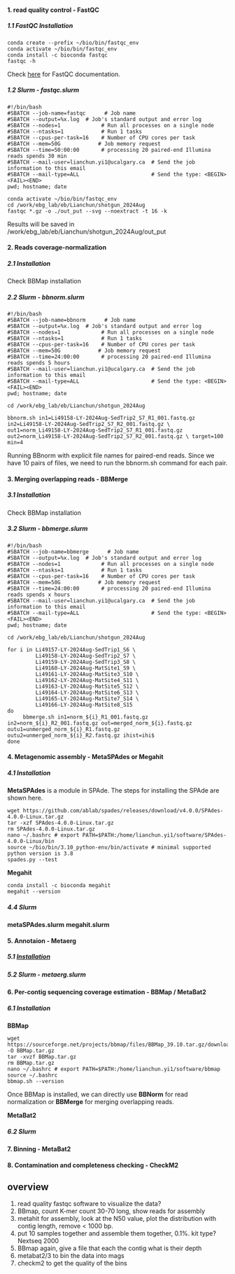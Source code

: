 #### 1. read quality control - FastQC
##### 1.1 FastQC Installation

    conda create --prefix ~/bio/bin/fastqc_env
    conda activate ~/bio/bin/fastqc_env
    conda install -c bioconda fastqc
    fastqc -h  
Check [here](https://www.bioinformatics.babraham.ac.uk/projects/fastqc/Help/) for FastQC documentation.

##### 1.2 Slurm - fastqc.slurm

    #!/bin/bash
    #SBATCH --job-name=fastqc      # Job name
    #SBATCH --output=%x.log  # Job's standard output and error log
    #SBATCH --nodes=1             # Run all processes on a single node
    #SBATCH --ntasks=1            # Run 1 tasks
    #SBATCH --cpus-per-task=16    # Number of CPU cores per task
    #SBATCH --mem=50G            # Job memory request
    #SBATCH --time=50:00:00       # processing 20 paired-end Illumina reads spends 30 min
    #SBATCH --mail-user=lianchun.yi1@ucalgary.ca  # Send the job information to this email
    #SBATCH --mail-type=ALL                       # Send the type: <BEGIN><FAIL><END>
    pwd; hostname; date

    conda activate ~/bio/bin/fastqc_env
    cd /work/ebg_lab/eb/Lianchun/shotgun_2024Aug
    fastqc *.gz -o ./out_put --svg --noextract -t 16 -k

Results will be saved in /work/ebg_lab/eb/Lianchun/shotgun_2024Aug/out_put

#### 2. Reads coverage-normalization
##### 2.1 Installation
Check BBMap installation
##### 2.2 Slurm - bbnorm.slurm

    #!/bin/bash
    #SBATCH --job-name=bbnorm      # Job name
    #SBATCH --output=%x.log  # Job's standard output and error log
    #SBATCH --nodes=1             # Run all processes on a single node
    #SBATCH --ntasks=1            # Run 1 tasks
    #SBATCH --cpus-per-task=16    # Number of CPU cores per task
    #SBATCH --mem=50G            # Job memory request
    #SBATCH --time=24:00:00       # processing 20 paired-end Illumina reads spends 5 hours
    #SBATCH --mail-user=lianchun.yi1@ucalgary.ca  # Send the job information to this email
    #SBATCH --mail-type=ALL                       # Send the type: <BEGIN><FAIL><END>
    pwd; hostname; date

    cd /work/ebg_lab/eb/Lianchun/shotgun_2024Aug

    bbnorm.sh in1=Li49158-LY-2024Aug-SedTrip2_S7_R1_001.fastq.gz in2=Li49158-LY-2024Aug-SedTrip2_S7_R2_001.fastq.gz \ out1=norm_Li49158-LY-2024Aug-SedTrip2_S7_R1_001.fastq.gz out2=norm_Li49158-LY-2024Aug-SedTrip2_S7_R2_001.fastq.gz \ target=100 min=4

Running BBnorm with explicit file names for paired-end reads. Since we have 10 pairs of files, we need to run the bbnorm.sh command for each pair. 

#### 3. Merging overlapping reads - BBMerge
##### 3.1 Installation
Check BBMap installation

##### 3.2 Slurm - bbmerge.slurm

    #!/bin/bash
    #SBATCH --job-name=bbmerge      # Job name
    #SBATCH --output=%x.log  # Job's standard output and error log
    #SBATCH --nodes=1             # Run all processes on a single node
    #SBATCH --ntasks=1            # Run 1 tasks
    #SBATCH --cpus-per-task=16    # Number of CPU cores per task
    #SBATCH --mem=50G            # Job memory request
    #SBATCH --time=24:00:00       # processing 20 paired-end Illumina reads spends x hours
    #SBATCH --mail-user=lianchun.yi1@ucalgary.ca  # Send the job information to this email
    #SBATCH --mail-type=ALL                       # Send the type: <BEGIN><FAIL><END>
    pwd; hostname; date

    cd /work/ebg_lab/eb/Lianchun/shotgun_2024Aug

    for i in Li49157-LY-2024Aug-SedTrip1_S6 \
             Li49158-LY-2024Aug-SedTrip2_S7 \
             Li49159-LY-2024Aug-SedTrip3_S8 \
             Li49160-LY-2024Aug-MatSite1_S9 \
             Li49161-LY-2024Aug-MatSite3_S10 \
             Li49162-LY-2024Aug-MatSite4_S11 \
             Li49163-LY-2024Aug-MatSite5_S12 \
             Li49164-LY-2024Aug-MatSite6_S13 \
             Li49165-LY-2024Aug-MatSite7_S14 \
             Li49166-LY-2024Aug-MatSite8_S15
    do
         bbmerge.sh in1=norm_${i}_R1_001.fastq.gz in2=norm_${i}_R2_001.fastq.gz out=merged_norm_${i}.fastq.gz outu1=unmerged_norm_${i}_R1.fastq.gz outu2=unmerged_norm_${i}_R2.fastq.gz ihist=ihi$
    done

#### 4. Metagenomic assembly - MetaSPAdes or Megahit
##### 4.1 Installation
**MetaSPAdes** is a module in SPAde. The steps for installing the SPAde are shown here.

    wget https://github.com/ablab/spades/releases/download/v4.0.0/SPAdes-4.0.0-Linux.tar.gz
    tar -xzf SPAdes-4.0.0-Linux.tar.gz
    rm SPAdes-4.0.0-Linux.tar.gz
    nano ~/.bashrc # export PATH=$PATH:/home/lianchun.yi1/software/SPAdes-4.0.0-Linux/bin
    source ~/bio/bin/3.10_python-env/bin/activate # minimal supported python version is 3.8
    spades.py --test

**Megahit**

    conda install -c bioconda megahit
    megahit --version

##### 4.4 Slurm
**metaSPAdes.slurm**
**megahit.slurm**

#### 5. Annotaion - Metaerg
##### 5.1 [Installation](https://github.com/Wednesdaysama/evolutionary_adaptation/blob/main/installation.md)
##### 5.2 Slurm - metaerg.slurm

#### 6. Per-contig sequencing coverage estimation - BBMap / MetaBat2
##### 6.1 Installation
**BBMap**
    
    wget https://sourceforge.net/projects/bbmap/files/BBMap_39.10.tar.gz/download -O BBMap.tar.gz
    tar -xvzf BBMap.tar.gz
    rm BBMap.tar.gz
    nano ~/.bashrc # export PATH=$PATH:/home/lianchun.yi1/software/bbmap
    source ~/.bashrc
    bbmap.sh --version

Once BBMap is installed, we can directly use **BBNorm** for read normalization or **BBMerge** for merging overlapping reads. 

**MetaBat2**


    

##### 6.2 Slurm


#### 7. Binning - MetaBat2 

#### 8. Contamination and completeness checking - CheckM2


## overview
1. read quality fastqc software to visualize the data?
2. BBmap, count K-mer count 30-70 long,  show reads for assembly
3. metahit for assembly, look at the N50 value, plot the distribution with contig length, remove < 1000 bp.
4. put 10 samples together and assemble them together, 0.1%. kit type? Nextseq 2000
5. BBmap again, give a file that each the contig what is their depth
6. metabat2/3 to bin the data into mags
7. checkm2 to get the quality of the bins
